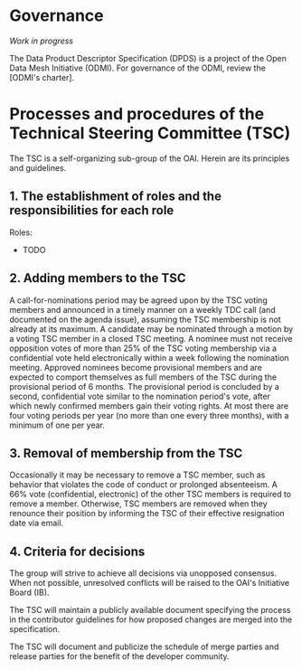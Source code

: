 # Governance

*Work in progress*

The Data Product Descriptor Specification (DPDS) is a project of the Open Data Mesh Initiative (ODMI). For governance of the ODMI, review the [ODMI's charter].

# Processes and procedures of the Technical Steering Committee (TSC)

The TSC is a self-organizing sub-group of the OAI. Herein are its principles and guidelines.

## 1. The establishment of roles and the responsibilities for each role

Roles:

* TODO
  
## 2. Adding members to the TSC

A call-for-nominations period may be agreed upon by the TSC voting members and announced in a timely manner on a weekly TDC call (and documented on the agenda issue), 
assuming the TSC membership is not already at its maximum. A candidate may be nominated through a motion by a voting TSC member in a closed TSC meeting. 
A nominee must not receive opposition votes of more than 25% of the TSC voting membership via a confidential vote held electronically within a week following the 
nomination meeting. Approved nominees become provisional members and are expected to comport themselves as full members of the TSC during the provisional period 
of 6 months. The provisional period is concluded by a second, confidential vote similar to the nomination period's vote, after which newly confirmed members gain their voting rights. 
At most there are four voting periods per year (no more than one every three months), with a minimum of one per year.

## 3. Removal of membership from the TSC

Occasionally it may be necessary to remove a TSC member, such as behavior that violates the code of conduct or prolonged absenteeism. 
A 66% vote (confidential, electronic) of the other TSC members is required to remove a member. Otherwise, TSC members are removed when they 
renounce their position by informing the TSC of their effective resignation date via email.

## 4. Criteria for decisions

The group will strive to achieve all decisions via unopposed consensus. When not possible, unresolved conflicts will be raised to the OAI's Initiative Board (IB).

The TSC will maintain a publicly available document specifying the process in the contributor guidelines for how proposed changes are merged into the specification.

The TSC will document and publicize the schedule of merge parties and release parties for the benefit of the developer community.
